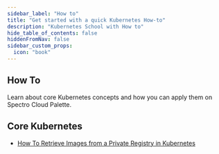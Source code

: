 ```yaml
---
sidebar_label: "How to"
title: "Get started with a quick Kubernetes How-to"
description: "Kubernetes School with How to"
hide_table_of_contents: false
hiddenFromNav: false
sidebar_custom_props: 
  icon: "book"
---
```





## How To

Learn about core Kubernetes concepts and how you can apply them on Spectro Cloud Palette.

## Core Kubernetes
- [How To Retrieve Images from a Private Registry in Kubernetes](/kubernetes-knowlege-hub/how-to/how-to-retrieve-images-from-private-registry)

  
<br />
